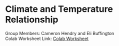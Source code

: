# Climate and Temperature Relationship  
Group Members: Cameron Hendry and Eli Buffington  
Colab Worksheet Link: [Colab Worksheet](https://colab.research.google.com/drive/1a815bSpUQKNHV3Yl7JRPFRlocT8gW4Dt)  

